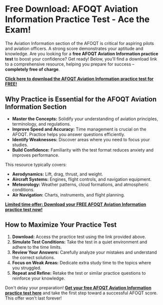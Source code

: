 # Free Download: AFOQT Aviation Information Practice Test - Ace the Exam!

The Aviation Information section of the AFOQT is critical for aspiring pilots and aviation officers. A strong score demonstrates your aptitude and knowledge. Are you looking for a **free AFOQT Aviation Information practice test** to boost your confidence? Get ready! Below, you'll find a download link to a comprehensive resource, helping you prepare for success – **completely free of charge**.

[**Click here to download the AFOQT Aviation Information practice test for FREE!**](https://udemywork.com/afoqt-aviation-information-practice-test)

## Why Practice is Essential for the AFOQT Aviation Information Section

*   **Master the Concepts:** Solidify your understanding of aviation principles, terminology, and regulations.
*   **Improve Speed and Accuracy:** Time management is crucial on the AFOQT. Practice helps you answer questions efficiently.
*   **Identify Weaknesses:** Discover areas where you need to focus your studies.
*   **Build Confidence:** Familiarity with the test format reduces anxiety and improves performance.

This resource typically covers:

*   **Aerodynamics:** Lift, drag, thrust, and weight.
*   **Aircraft Systems:** Engines, flight controls, and navigation equipment.
*   **Meteorology:** Weather patterns, cloud formations, and atmospheric conditions.
*   **Air Navigation:** Charts, instruments, and flight planning.

[**Limited time offer: Download your FREE AFOQT Aviation Information practice test now!**](https://udemywork.com/afoqt-aviation-information-practice-test)

## How to Maximize Your Practice Test

1.  **Download:** Access the practice test using the link provided above.
2.  **Simulate Test Conditions:** Take the test in a quiet environment and adhere to the time limits.
3.  **Review Your Answers:** Carefully analyze your mistakes and understand the correct solutions.
4.  **Focus on Weak Areas:** Dedicate extra study time to the topics where you struggled.
5.  **Repeat and Refine:** Retake the test or similar practice questions to reinforce your knowledge.

Don't delay your preparation! **[Get your free AFOQT Aviation Information practice test here](https://udemywork.com/afoqt-aviation-information-practice-test)** and take the first step toward a successful AFOQT score. This offer won't last forever!
